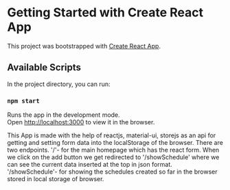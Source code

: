 # Getting Started with Create React App

This project was bootstrapped with [Create React App](https://github.com/facebook/create-react-app).

## Available Scripts

In the project directory, you can run:

### `npm start`

Runs the app in the development mode.\
Open [http://localhost:3000](http://localhost:3000) to view it in the browser.

This App is made with the help of reactjs, material-ui, storejs as an api for getting and setting form data into the localStorage of the browser.
There are two endpoints.
'/'- for the main homepage which has the react form. When we click on the add button we get redirected to '/showSchedule' where we can see the current data inserted at the top in json format.
'/showSchedule'- for showing the schedules created so far in the browser stored in local storage of browser.

